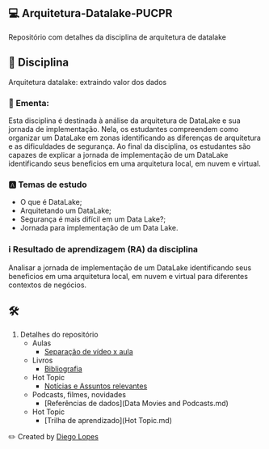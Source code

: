 ## 💻 Arquitetura-Datalake-PUCPR
Repositório com detalhes da disciplina de arquitetura de datalake


## 📝  Disciplina
Arquitetura datalake: extraindo valor dos dados
### :open_file_folder:  Ementa:
  Esta disciplina é destinada à análise da arquitetura de DataLake e sua jornada de implementação. Nela, os estudantes compreendem como organizar um DataLake em
zonas identificando as diferenças de arquitetura e as dificuldades de segurança. Ao final da disciplina, os estudantes são capazes de explicar a jornada de implementação de um DataLake identificando seus beneficios em uma arquitetura local, em nuvem e virtual.

### :a:  Temas de estudo
- O que é DataLake;
- Arquitetando um DataLake;
- Segurança é mais difícil em um Data Lake?;
- Jornada para implementação de um Data Lake.

### :information_source:  Resultado de aprendizagem (RA) da disciplina
Analisar a jornada de implementação de um DataLake identificando seus beneficios
em uma arquitetura local, em nuvem e virtual para diferentes contextos de negócios.


## 🛠 
1. Detalhes do repositório 
	* Aulas
		- [Separação de vídeo x aula](Aulas.md)
	* Livros
		- [Bibliografia](Books.md)
	* Hot Topic
		- [Notícias e Assuntos relevantes](Books.md)
	* Podcasts, filmes, novidades
		- [Referências de dados](Data Movies and Podcasts.md)
	* Hot Topic
		- [Trilha de aprendizado](Hot Topic.md)




:pencil2:  Created by [Diego Lopes](mailto:lopesdiego12@gmail.com)
